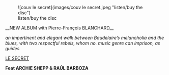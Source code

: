 <figure left-aside class="clickable image half left" mdfile="buyLeSecret.md" >
![couv le secret](images/couv le secret.jpeg "listen/buy the disc")
<figcaption>listen/buy the disc</figurecaption>
</figure>
<span style="margin: 0" class="clearfix ">
__NEW ALBUM with Pierre-François BLANCHARD__  
   
  *an impertinent and elegant walk between Baudelaire’s melancholia and the blues, with two respectful rebels, whom no. music genre can imprison, as guides*    

<a class="button text-center special-font h3 narrow" href="#lesecret.0" du-smooth-scroll>LE SECRET</a>  
</span>  

__Feat ARCHIE SHEPP & RAÚL&nbsp;BARBOZA__   

